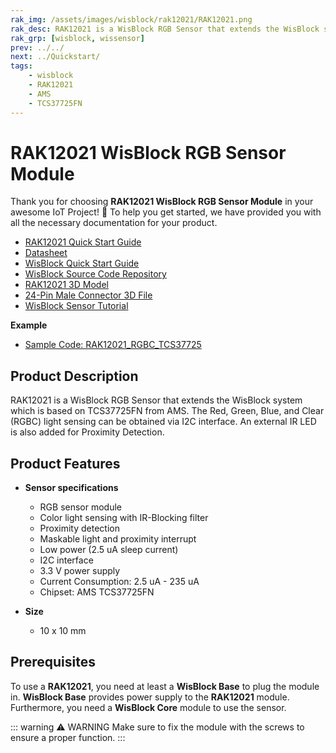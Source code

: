 ```yaml
---
rak_img: /assets/images/wisblock/rak12021/RAK12021.png
rak_desc: RAK12021 is a WisBlock RGB Sensor that extends the WisBlock system which is based on TCS37725FN from AMS. The Red, Green, Blue, and Clear (RGBC) light sensing can be obtained via I2C interface.
rak_grp: [wisblock, wissensor]
prev: ../../
next: ../Quickstart/
tags:
    - wisblock
    - RAK12021
    - AMS
    - TCS37725FN
---
```


# RAK12021 WisBlock RGB Sensor Module

Thank you for choosing **RAK12021 WisBlock RGB Sensor Module** in your awesome IoT Project! 🎉 To help you get started, we have provided you with all the necessary documentation for your product.

* [RAK12021 Quick Start Guide](../Quickstart/)
* [Datasheet](../Datasheet/)
* <a href="../../Quickstart/" target="_blank">WisBlock Quick Start Guide</a>
* [WisBlock Source Code Repository](https://github.com/RAKWireless/WisBlock/)
* [RAK12021 3D Model](https://downloads.rakwireless.com/3D_File/WisBlock/3D_RAK12021.stp)
* [24-Pin Male Connector 3D File](https://downloads.rakwireless.com/3D_File/Accessory/WisConnector/M24S1003K6M.stp)
* [WisBlock Sensor Tutorial](/Knowledge-Hub/Learn/WisBlock-Sensor-Tutorial/)

**Example**

* [Sample Code: RAK12021_RGBC_TCS37725](https://github.com/RAKWireless/WisBlock/tree/master/examples/common/sensors/RAK12021_RGBC_TCS37725)

## Product Description

RAK12021 is a WisBlock RGB Sensor that extends the WisBlock system which is based on TCS37725FN from AMS. The Red, Green, Blue, and Clear (RGBC) light sensing can be obtained via I2C interface. An external IR LED is also added for Proximity Detection.

## Product Features

* **Sensor specifications**
    * RGB sensor module
    * Color light sensing with IR-Blocking filter
    * Proximity detection
    * Maskable light and proximity interrupt
    * Low power (2.5&nbsp;uA sleep current)
    * I2C interface
    * 3.3&nbsp;V power supply
    * Current Consumption: 2.5&nbsp;uA - 235&nbsp;uA
    * Chipset: AMS TCS37725FN

* **Size**
    * 10 x 10&nbsp;mm

## Prerequisites

To use a **RAK12021**, you need at least a **WisBlock Base** to plug the module in. **WisBlock Base** provides power supply to the **RAK12021** module. Furthermore, you need a **WisBlock Core** module to use the sensor.

::: warning ⚠️ WARNING
Make sure to fix the module with the screws to ensure a proper function.
:::
